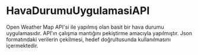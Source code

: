 # HavaDurumuUygulamasiAPI
Open Weather Map API'si ile yapılmış olan basit bir hava durumu uygulamasıdır. API'ın çalışma mantığını pekiştirme amacıyla yapılmıştır. Json formatındaki verilerin çekilmesi, hedef doğrultusunda kullanılmasını içermektedir.
